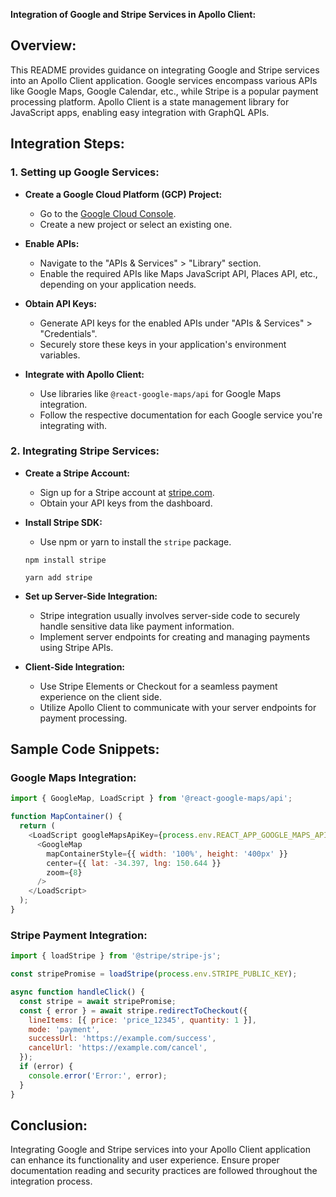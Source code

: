 **Integration of Google and Stripe Services in Apollo Client:**

## Overview:

This README provides guidance on integrating Google and Stripe services into an Apollo Client application. Google services encompass various APIs like Google Maps, Google Calendar, etc., while Stripe is a popular payment processing platform. Apollo Client is a state management library for JavaScript apps, enabling easy integration with GraphQL APIs.

## Integration Steps:

### 1. Setting up Google Services:

- **Create a Google Cloud Platform (GCP) Project:**
  - Go to the [Google Cloud Console](https://console.cloud.google.com/).
  - Create a new project or select an existing one.
  
- **Enable APIs:**
  - Navigate to the "APIs & Services" > "Library" section.
  - Enable the required APIs like Maps JavaScript API, Places API, etc., depending on your application needs.

- **Obtain API Keys:**
  - Generate API keys for the enabled APIs under "APIs & Services" > "Credentials".
  - Securely store these keys in your application's environment variables.

- **Integrate with Apollo Client:**
  - Use libraries like `@react-google-maps/api` for Google Maps integration.
  - Follow the respective documentation for each Google service you're integrating with.

### 2. Integrating Stripe Services:

- **Create a Stripe Account:**
  - Sign up for a Stripe account at [stripe.com](https://stripe.com/).
  - Obtain your API keys from the dashboard.

- **Install Stripe SDK:**
  - Use npm or yarn to install the `stripe` package.
  ```
  npm install stripe
  ```
  ```
  yarn add stripe
  ```

- **Set up Server-Side Integration:**
  - Stripe integration usually involves server-side code to securely handle sensitive data like payment information.
  - Implement server endpoints for creating and managing payments using Stripe APIs.

- **Client-Side Integration:**
  - Use Stripe Elements or Checkout for a seamless payment experience on the client side.
  - Utilize Apollo Client to communicate with your server endpoints for payment processing.

## Sample Code Snippets:

### Google Maps Integration:

```javascript
import { GoogleMap, LoadScript } from '@react-google-maps/api';

function MapContainer() {
  return (
    <LoadScript googleMapsApiKey={process.env.REACT_APP_GOOGLE_MAPS_API_KEY}>
      <GoogleMap
        mapContainerStyle={{ width: '100%', height: '400px' }}
        center={{ lat: -34.397, lng: 150.644 }}
        zoom={8}
      />
    </LoadScript>
  );
}
```

### Stripe Payment Integration:

```javascript
import { loadStripe } from '@stripe/stripe-js';

const stripePromise = loadStripe(process.env.STRIPE_PUBLIC_KEY);

async function handleClick() {
  const stripe = await stripePromise;
  const { error } = await stripe.redirectToCheckout({
    lineItems: [{ price: 'price_12345', quantity: 1 }],
    mode: 'payment',
    successUrl: 'https://example.com/success',
    cancelUrl: 'https://example.com/cancel',
  });
  if (error) {
    console.error('Error:', error);
  }
}
```

## Conclusion:

Integrating Google and Stripe services into your Apollo Client application can enhance its functionality and user experience. Ensure proper documentation reading and security practices are followed throughout the integration process.